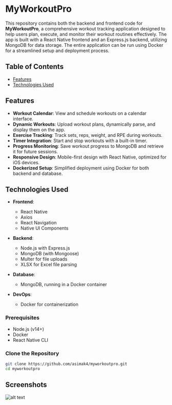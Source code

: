 # MyWorkoutPro

This repository contains both the backend and frontend code for **MyWorkoutPro**, a comprehensive workout tracking application designed to help users plan, execute, and monitor their workout routines effectively. The app is built with a React Native frontend and an Express.js backend, utilizing MongoDB for data storage. The entire application can be run using Docker for a streamlined setup and deployment process.

## Table of Contents

- [Features](#features)
- [Technologies Used](#technologies-used)



## Features

- **Workout Calendar**: View and schedule workouts on a calendar interface.
- **Dynamic Workouts**: Upload workout plans, dynamically parse, and display them on the app.
- **Exercise Tracking**: Track sets, reps, weight, and RPE during workouts.
- **Timer Integration**: Start and stop workouts with a built-in timer.
- **Progress Monitoring**: Save workout progress to MongoDB and retrieve it for future sessions.
- **Responsive Design**: Mobile-first design with React Native, optimized for iOS devices.
- **Dockerized Setup**: Simplified deployment using Docker for both backend and database.

## Technologies Used

- **Frontend**: 
  - React Native
  - Axios
  - React Navigation
  - Native UI Components
  
- **Backend**: 
  - Node.js with Express.js
  - MongoDB (with Mongoose)
  - Multer for file uploads
  - XLSX for Excel file parsing
  
- **Database**: 
  - MongoDB, running in a Docker container

- **DevOps**:
  - Docker for containerization

### Prerequisites

- Node.js (v14+)
- Docker
- React Native CLI

### Clone the Repository

```bash
git clone https://github.com/asimak4/myworkoutpro.git
cd myworkoutpro

```

## Screenshots

![alt text](https://github.com/[asimak4]/[WorkoutPro]/blob/[main]/simulator_screenshot_12756ACC-74C8-4829-ABE1-43A471DAEC93.png?raw=true)

